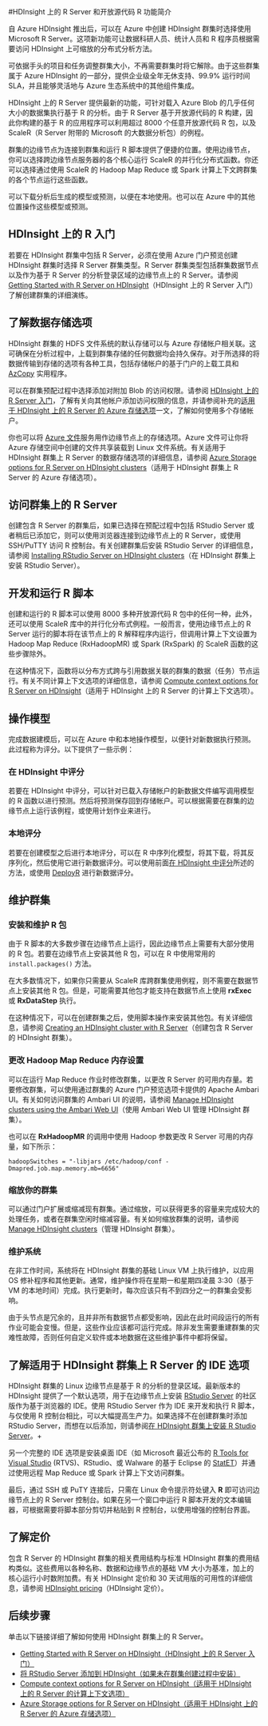 <properties
    pageTitle="Azure HDInsight 上的 R Server 简介 | Azure"
    description="获取 HDInsight 上的 R Server 简介。了解如何使用 R Server 创建用于大数据分析的应用程序。"
    services="hdinsight"
    documentationcenter=""
    author="jeffstokes72"
    manager="jhubbard"
    editor="cgronlun" />
<tags 
    ms.assetid="6dc21bf5-4429-435f-a0fb-eea856e0ea96"
    ms.service="hdinsight"
    ms.devlang="na"
    ms.topic="article"
    ms.tgt_pltfrm="na"
    ms.workload="big-data"
    ms.date="01/09/2017"
    wacn.date="01/25/2017"
    ms.author="jeffstok" />

#HDInsight 上的 R Server 和开放源代码 R 功能简介

自 Azure HDInsight 推出后，可以在 Azure 中创建 HDInsight 群集时选择使用 Microsoft R Server。这项新功能可让数据科研人员、统计人员和 R 程序员根据需要访问 HDInsight 上可缩放的分布式分析方法。

可依据手头的项目和任务调整群集大小，不再需要群集时将它解除。由于这些群集属于 Azure HDInsight 的一部分，提供企业级全年无休支持、99.9% 运行时间 SLA，并且能够灵活地与 Azure 生态系统中的其他组件集成。

HDInsight 上的 R Server 提供最新的功能，可针对载入 Azure Blob 的几乎任何大小的数据集执行基于 R 的分析。由于 R Server 基于开放源代码的 R 构建，因此你构建的基于 R 的应用程序可以利用超过 8000 个任意开放源代码 R 包，以及 ScaleR（R Server 附带的 Microsoft 的大数据分析包）的例程。

群集的边缘节点为连接到群集和运行 R 脚本提供了便捷的位置。使用边缘节点，你可以选择跨边缘节点服务器的各个核心运行 ScaleR 的并行化分布式函数。你还可以选择通过使用 ScaleR 的 Hadoop Map Reduce 或 Spark 计算上下文跨群集的各个节点运行这些函数。

可以下载分析后生成的模型或预测，以便在本地使用。也可以在 Azure 中的其他位置操作这些模型或预测。

## HDInsight 上的 R 入门
若要在 HDInsight 群集中包括 R Server，必须在使用 Azure 门户预览创建 HDInsight 群集时选择 R Server 群集类型。R Server 群集类型包括群集数据节点以及作为基于 R Server 的分析登录区域的边缘节点上的 R Server。请参阅 [Getting Started with R Server on HDInsight](/documentation/articles/hdinsight-hadoop-r-server-get-started/)（HDInsight 上的 R Server 入门）了解创建群集的详细演练。

## 了解数据存储选项
HDInsight 群集的 HDFS 文件系统的默认存储可以与 Azure 存储帐户相关联。这可确保在分析过程中，上载到群集存储的任何数据均会持久保存。对于所选择的将数据传输到存储的选项有各种工具，包括存储帐户的基于门户的上载工具和 [AzCopy](/documentation/articles/storage-use-azcopy/) 实用程序。

可以在群集预配过程中选择添加对附加 Blob 的访问权限。请参阅 [HDInsight 上的 R Server 入门](/documentation/articles/hdinsight-hadoop-r-server-get-started/)，了解有关向其他帐户添加访问权限的信息，并请参阅补充的[适用于 HDInsight 上的 R Server 的 Azure 存储选项](/documentation/articles/hdinsight-hadoop-r-server-storage/)一文，了解如何使用多个存储帐户。

你也可以将 [Azure 文件](/documentation/articles/storage-how-to-use-files-linux/)服务用作边缘节点上的存储选项。Azure 文件可让你将 Azure 存储空间中创建的文件共享装载到 Linux 文件系统。有关适用于 HDInsight 群集上 R Server 的数据存储选项的详细信息，请参阅 [Azure Storage options for R Server on HDInsight clusters](/documentation/articles/hdinsight-hadoop-r-server-storage/)（适用于 HDInsight 群集上 R Server 的 Azure 存储选项）。

## 访问群集上的 R Server
创建包含 R Server 的群集后，如果已选择在预配过程中包括 RStudio Server 或者稍后已添加它，则可以使用浏览器连接到边缘节点上的 R Server，或使用 SSH/PuTTY 访问 R 控制台。有关创建群集后安装 RStudio Server 的详细信息，请参阅 [Installing RStudio Server on HDInsight clusters](/documentation/articles/hdinsight-hadoop-r-server-install-r-studio/)（在 HDInsight 群集上安装 RStudio Server）。

## 开发和运行 R 脚本
创建和运行的 R 脚本可以使用 8000 多种开放源代码 R 包中的任何一种，此外，还可以使用 ScaleR 库中的并行化分布式例程。一般而言，使用边缘节点上的 R Server 运行的脚本将在该节点上的 R 解释程序内运行，但调用计算上下文设置为 Hadoop Map Reduce (RxHadoopMR) 或 Spark (RxSpark) 的 ScaleR 函数的这些步骤除外。

在这种情况下，函数将以分布方式跨与引用数据关联的群集的数据（任务）节点运行。有关不同计算上下文选项的详细信息，请参阅 [Compute context options for R Server on HDInsight](/documentation/articles/hdinsight-hadoop-r-server-compute-contexts/)（适用于 HDInsight 上的 R Server 的计算上下文选项）。

## <a name="operationalize-a-model"></a> 操作模型
完成数据建模后，可以在 Azure 中和本地操作模型，以便针对新数据执行预测。此过程称为评分。以下提供了一些示例：

### <a name="scoring-in-hdinsight"></a> 在 HDInsight 中评分
若要在 HDInsight 中评分，可以针对已载入存储帐户的新数据文件编写调用模型的 R 函数以进行预测。然后将预测保存回到存储帐户。可以根据需要在群集的边缘节点上运行该例程，或使用计划作业来进行。

### 本地评分
若要在创建模型之后进行本地评分，可以在 R 中序列化模型，将其下载，将其反序列化，然后使用它进行新数据评分。可以使用前面[在 HDInsight 中评分](#scoring-in-hdinsight)所述的方法，或使用 [DeployR](https://deployr.revolutionanalytics.com/) 进行新数据评分。

## 维护群集
### 安装和维护 R 包
由于 R 脚本的大多数步骤在边缘节点上运行，因此边缘节点上需要有大部分使用的 R 包。若要在边缘节点上安装其他 R 包，可以在 R 中使用常用的 `install.packages()` 方法。

在大多数情况下，如果你只需要从 ScaleR 库跨群集使用例程，则不需要在数据节点上安装其他 R 包。但是，可能需要其他包才能支持在数据节点上使用 **rxExec** 或 **RxDataStep** 执行。

在这种情况下，可以在创建群集之后，使用脚本操作来安装其他包。有关详细信息，请参阅 [Creating an HDInsight cluster with R Server](/documentation/articles/hdinsight-hadoop-r-server-get-started/)（创建包含 R Server 的 HDInsight 群集）。

### 更改 Hadoop Map Reduce 内存设置
可以在运行 Map Reduce 作业时修改群集，以更改 R Server 的可用内存量。若要修改群集，可以使用通过群集的 Azure 门户预览选项卡提供的 Apache Ambari UI。有关如何访问群集的 Ambari UI 的说明，请参阅 [Manage HDInsight clusters using the Ambari Web UI](/documentation/articles/hdinsight-hadoop-manage-ambari/)（使用 Ambari Web UI 管理 HDInsight 群集）。

也可以在 **RxHadoopMR** 的调用中使用 Hadoop 参数更改 R Server 可用的内存量，如下所示：

    hadoopSwitches = "-libjars /etc/hadoop/conf -Dmapred.job.map.memory.mb=6656"  

### 缩放你的群集
可以通过门户扩展或缩减现有群集。通过缩放，可以获得更多的容量来完成较大的处理任务，或者在群集空闲时缩减容量。有关如何缩放群集的说明，请参阅 [Manage HDInsight clusters](/documentation/articles/hdinsight-administer-use-portal-linux/)（管理 HDInsight 群集）。

### 维护系统
在非工作时间，系统将在 HDInsight 群集的基础 Linux VM 上执行维护，以应用 OS 修补程序和其他更新。通常，维护操作将在星期一和星期四凌晨 3:30（基于 VM 的本地时间）完成。执行更新时，每次应该只有不到四分之一的群集会受影响。

由于头节点是冗余的，且并非所有数据节点都受影响，因此在此时间段运行的所有作业可能会变慢。但是，这些作业应该都可运行完成。除非发生需要重建群集的灾难性故障，否则任何自定义软件或本地数据在这些维护事件中都将保留。

## 了解适用于 HDInsight 群集上 R Server 的 IDE 选项
HDInsight 群集的 Linux 边缘节点是基于 R 的分析的登录区域。最新版本的 HDInsight 提供了一个默认选项，用于在边缘节点上安装 [RStudio Server](https://www.rstudio.com/products/rstudio-server/) 的社区版作为基于浏览器的 IDE。使用 RStudio Server 作为 IDE 来开发和执行 R 脚本，与仅使用 R 控制台相比，可以大幅提高生产力。如果选择不在创建群集时添加 RStudio Server，而想在以后添加，则请参阅[在 HDInsight 群集上安装 R Studio Server](/documentation/articles/hdinsight-hadoop-r-server-install-r-studio/)。+

另一个完整的 IDE 选项是安装桌面 IDE（如 Microsoft 最近公布的 [R Tools for Visual Studio](https://www.visualstudio.com/features/rtvs-vs.aspx) (RTVS)、RStudio、或 Walware 的基于 Eclipse 的 [StatET](http://www.walware.de/goto/statet)）并通过使用远程 Map Reduce 或 Spark 计算上下文访问群集。

最后，通过 SSH 或 PuTY 连接后，只需在 Linux 命令提示符处键入 **R** 即可访问边缘节点上的 R Server 控制台。如果在另一个窗口中运行 R 脚本开发的文本编辑器，可根据需要将脚本部分剪切并粘贴到 R 控制台，以使用增强的控制台界面。

## 了解定价
包含 R Server 的 HDInsight 群集的相关费用结构与标准 HDInsight 群集的费用结构类似。这些费用以各种名称、数据和边缘节点的基础 VM 大小为基准，加上的核心运行小时数附加费。有关 HDInsight 定价和 30 天试用版的可用性的详细信息，请参阅 [HDInsight pricing](/pricing/details/hdinsight/)（HDInsight 定价）。

## 后续步骤
单击以下链接详细了解如何使用 HDInsight 群集上的 R Server。

* [Getting Started with R Server on HDInsight（HDInsight 上的 R Server 入门）](/documentation/articles/hdinsight-hadoop-r-server-get-started/)
* [将 RStudio Server 添加到 HDInsight（如果未在群集创建过程中安装）](/documentation/articles/hdinsight-hadoop-r-server-install-r-studio/)
* [Compute context options for R Server on HDInsight（适用于 HDInsight 上的 R Server 的计算上下文选项）](/documentation/articles/hdinsight-hadoop-r-server-compute-contexts/)
* [Azure Storage options for R Server on HDInsight（适用于 HDInsight 上的 R Server 的 Azure 存储选项）](/documentation/articles/hdinsight-hadoop-r-server-storage/)

<!---HONumber=Mooncake_0120_2017-->